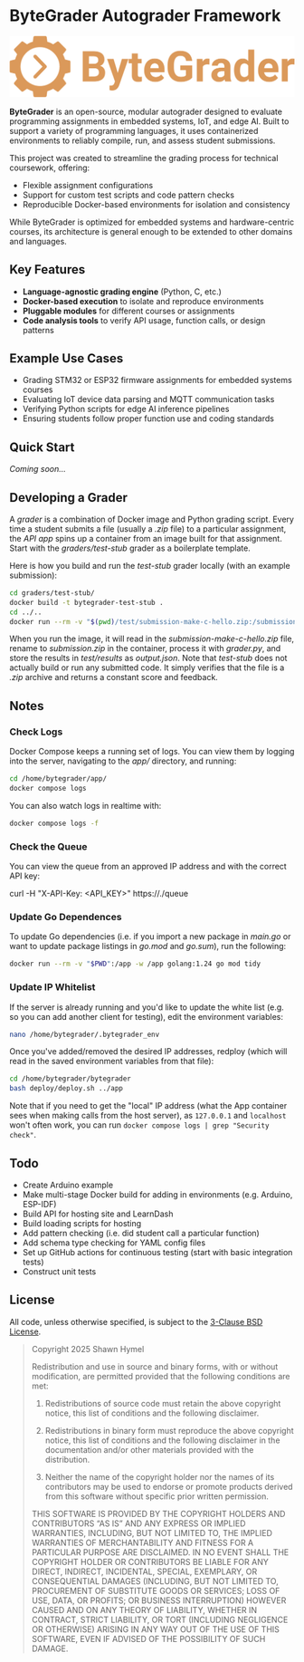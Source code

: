 # ByteGrader Autograder Framework

<img src=".images/bytegrader-logo-text_2000px.png" alt="ByteGrader logo" width="1000" />

**ByteGrader** is an open-source, modular autograder designed to evaluate programming assignments in embedded systems, IoT, and edge AI. Built to support a variety of programming languages, it uses containerized environments to reliably compile, run, and assess student submissions.

This project was created to streamline the grading process for technical coursework, offering:
- Flexible assignment configurations
- Support for custom test scripts and code pattern checks
- Reproducible Docker-based environments for isolation and consistency

While ByteGrader is optimized for embedded systems and hardware-centric courses, its architecture is general enough to be extended to other domains and languages.

## Key Features

- **Language-agnostic grading engine** (Python, C, etc.)
- **Docker-based execution** to isolate and reproduce environments
- **Pluggable modules** for different courses or assignments
- **Code analysis tools** to verify API usage, function calls, or design patterns

## Example Use Cases

- Grading STM32 or ESP32 firmware assignments for embedded systems courses
- Evaluating IoT device data parsing and MQTT communication tasks
- Verifying Python scripts for edge AI inference pipelines
- Ensuring students follow proper function use and coding standards

## Quick Start

_Coming soon…_

## Developing a Grader

A *grader* is a combination of Docker image and Python grading script. Every time a student submits a file (usually a *.zip* file) to a particular assignment, the *API app* spins up a container from an image built for that assignment. Start with the *graders/test-stub* grader as a boilerplate template.

Here is how you build and run the *test-stub* grader locally (with an example submission):

```sh
cd graders/test-stub/
docker build -t bytegrader-test-stub .
cd ../..
docker run --rm -v "$(pwd)/test/submission-make-c-hello.zip:/submission/submission.zip:ro" -v "$(pwd)/test/results/:/results" bytegrader-test-stub
```

When you run the image, it will read in the *submission-make-c-hello.zip* file, rename to *submission.zip* in the container, process it with *grader.py*, and store the results in *test/results* as *output.json*. Note that *test-stub* does not actually build or run any submitted code. It simply verifies that the file is a *.zip* archive and returns a constant score and feedback.

## Notes

### Check Logs

Docker Compose keeps a running set of logs. You can view them by logging into the server, navigating to the *app/* directory, and running:

```sh
cd /home/bytegrader/app/
docker compose logs
```

You can also watch logs in realtime with:

```sh
docker compose logs -f
```

### Check the Queue

You can view the queue from an approved IP address and with the correct API key:

curl -H "X-API-Key: <API_KEY>" https://<SUBDOMAIN>.<DOMAIN>/queue

### Update Go Dependences

To update Go dependencies (i.e. if you import a new package in *main.go* or want to update package listings in *go.mod* and *go.sum*), run the following:

```sh
docker run --rm -v "$PWD":/app -w /app golang:1.24 go mod tidy
```

### Update IP Whitelist

If the server is already running and you'd like to update the white list (e.g. so you can add another client for testing), edit the environment variables:

```sh
nano /home/bytegrader/.bytegrader_env
```

Once you've added/removed the desired IP addresses, redploy (which will read in the saved environment variables from that file):

```sh
cd /home/bytegrader/bytegrader
bash deploy/deploy.sh ../app
```

Note that if you need to get the "local" IP address (what the App container sees when making calls from the host server), as `127.0.0.1` and `localhost` won't often work, you can run `docker compose logs | grep "Security check"`.

## Todo

 * Create Arduino example
 * Make multi-stage Docker build for adding in environments (e.g. Arduino, ESP-IDF)
 * Build API for hosting site and LearnDash
 * Build loading scripts for hosting
 * Add pattern checking (i.e. did student call a particular function)
 * Add schema type checking for YAML config files
 * Set up GitHub actions for continuous testing (start with basic integration tests)
 * Construct unit tests

## License

All code, unless otherwise specified, is subject to the [3-Clause BSD License](https://opensource.org/license/bsd-3-clause).

> Copyright 2025 Shawn Hymel
>
> Redistribution and use in source and binary forms, with or without modification, are permitted provided that the following conditions are met:
>
> 1. Redistributions of source code must retain the above copyright notice, this list of conditions and the following disclaimer.
>
> 2. Redistributions in binary form must reproduce the above copyright notice, this list of conditions and the following disclaimer in the documentation and/or other materials provided with the distribution.
>
>3. Neither the name of the copyright holder nor the names of its contributors may be used to endorse or promote products derived from this software without specific prior written permission.
>
>THIS SOFTWARE IS PROVIDED BY THE COPYRIGHT HOLDERS AND CONTRIBUTORS “AS IS” AND ANY EXPRESS OR IMPLIED WARRANTIES, INCLUDING, BUT NOT LIMITED TO, THE IMPLIED WARRANTIES OF MERCHANTABILITY AND FITNESS FOR A PARTICULAR PURPOSE ARE DISCLAIMED. IN NO EVENT SHALL THE COPYRIGHT HOLDER OR CONTRIBUTORS BE LIABLE FOR ANY DIRECT, INDIRECT, INCIDENTAL, SPECIAL, EXEMPLARY, OR CONSEQUENTIAL DAMAGES (INCLUDING, BUT NOT LIMITED TO, PROCUREMENT OF SUBSTITUTE GOODS OR SERVICES; LOSS OF USE, DATA, OR PROFITS; OR BUSINESS INTERRUPTION) HOWEVER CAUSED AND ON ANY THEORY OF LIABILITY, WHETHER IN CONTRACT, STRICT LIABILITY, OR TORT (INCLUDING NEGLIGENCE OR OTHERWISE) ARISING IN ANY WAY OUT OF THE USE OF THIS SOFTWARE, EVEN IF ADVISED OF THE POSSIBILITY OF SUCH DAMAGE.

